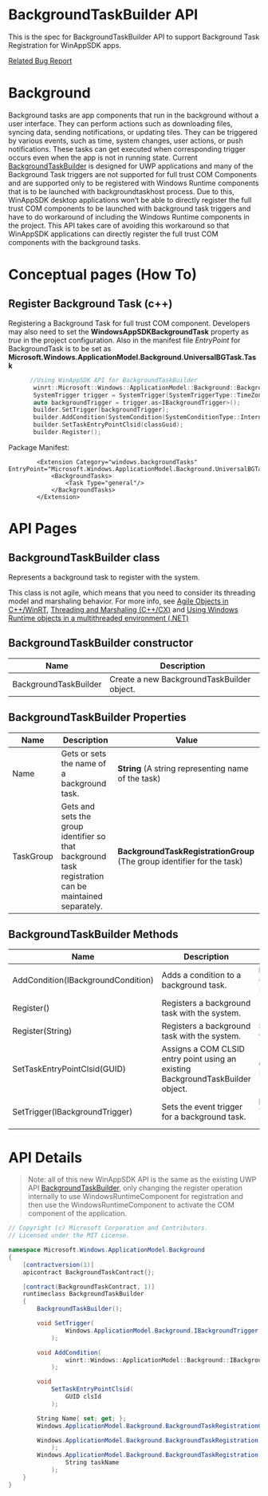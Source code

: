BackgroundTaskBuilder API
===

This is the spec for BackgroundTaskBuilder API to support Background Task Registration for WinAppSDK apps.

[Related Bug Report]( https://github.com/microsoft/WindowsAppSDK/issues/3840)


# Background
Background tasks are app components that run in the background without a user interface. They can perform actions such as downloading files, syncing data, sending notifications, or updating tiles. They can be triggered by various events, such as time, system changes, user actions, or push notifications. These tasks can get executed when corresponding trigger occurs even when the app is not in running state.
Current [BackgroundTaskBuilder](https://learn.microsoft.com/en-us/uwp/api/windows.applicationmodel.background.backgroundtaskbuilder) is designed for UWP applications and many of the Background Task triggers are not supported for full trust COM Components and are supported only to be registered with Windows Runtime components that is to be launched with backgroundtaskhost process. Due to this, WinAppSDK desktop applications won’t be able to directly register the full trust COM components to be launched with background task triggers and have to do workaround of including the Windows Runtime components in the project.
This API takes care of avoiding this workaround so that WinAppSDK applications can directly register the full trust COM components with the background tasks.

# Conceptual pages (How To)

 ## Register Background Task (c++)

 Registering a Background Task for full trust COM component. Developers may also need to set the **WindowsAppSDKBackgroundTask** property as *true* in the project configuration. Also in the manifest file *EntryPoint* for BackgroundTask is to be set as **Microsoft.Windows.ApplicationModel.Background.UniversalBGTask.Task**

 ```c++
       //Using WinAppSDK API for BackgroundTaskBuilder
        winrt::Microsoft::Windows::ApplicationModel::Background::BackgroundTaskBuilder builder;
        SystemTrigger trigger = SystemTrigger(SystemTriggerType::TimeZoneChange, false);
        auto backgroundTrigger = trigger.as<IBackgroundTrigger>();
        builder.SetTrigger(backgroundTrigger);
        builder.AddCondition(SystemCondition(SystemConditionType::InternetAvailable));
        builder.SetTaskEntryPointClsid(classGuid);
        builder.Register(); 
```

Package Manifest:
```
        <Extension Category="windows.backgroundTasks" EntryPoint="Microsoft.Windows.ApplicationModel.Background.UniversalBGTask.Task">
            <BackgroundTasks>
                <Task Type="general"/>
            </BackgroundTasks>
        </Extension>
```

# API Pages

## BackgroundTaskBuilder class

Represents a background task to register with the system.

This class is not agile, which means that you need to consider its threading model and marshaling behavior. For more info, see [Agile Objects in C++/WinRT](https://learn.microsoft.com/en-us/windows/uwp/cpp-and-winrt-apis/agile-objects), [Threading and Marshaling (C++/CX)]( https://learn.microsoft.com/en-us/cpp/cppcx/threading-and-marshaling-c-cx?view=msvc-170 ) and [Using Windows Runtime objects in a multithreaded environment (.NET)]( https://learn.microsoft.com/en-us/windows/uwp/threading-async/using-windows-runtime-objects-in-a-multithreaded-environment)


## BackgroundTaskBuilder constructor

| Name | Description |
|-|-|
| BackgroundTaskBuilder  | Create a new BackgroundTaskBuilder object.|


## BackgroundTaskBuilder Properties

| Name | Description | Value |
|-|-|-|
|Name| Gets or sets the name of a background task.| __String__ (A string representing name of the task) |
|TaskGroup| Gets and sets the group identifier so that background task registration can be maintained separately.| __BackgroundTaskRegistrationGroup__ (The group identifier for the task) |


## BackgroundTaskBuilder Methods

| Name | Description | Parameters | Returns |
|-|-|-|-|
| AddCondition(IBackgroundCondition) | Adds a condition to a background task.| __IBackgroundCondition__ Condition for Background Task | |
| Register() | Registers a background task with the system.| | __BackgroundTaskRegistration__|
| Register(String) | Registers a background task with the system.| __String__ Name for the task | __BackgroundTaskRegistration__|
| SetTaskEntryPointClsid(GUID) | Assigns a COM CLSID entry point using an existing BackgroundTaskBuilder object. | __GUID__ GUID of the Entry point class | |
| SetTrigger(IBackgroundTrigger) | Sets the event trigger for a background task. | __IBackgroundTrigger__ Trigger for Background Task | |



# API Details

> Note: all of this new WinAppSDK API is the same as the existing UWP API
 [BackgroundTaskBuilder](https://learn.microsoft.com/en-us/uwp/api/windows.applicationmodel.background.backgroundtaskbuilder), only changing the register operation internally to use WindowsRuntimeComponent for registration and then use the WindowsRuntimeComponent to activate the COM component of the application.
```c# (but really MIDL3)
// Copyright (c) Microsoft Corporation and Contributors.
// Licensed under the MIT License.

namespace Microsoft.Windows.ApplicationModel.Background
{
    [contractversion(1)]
    apicontract BackgroundTaskContract{};

    [contract(BackgroundTaskContract, 1)]
    runtimeclass BackgroundTaskBuilder
    {
        BackgroundTaskBuilder();

        void SetTrigger(
                Windows.ApplicationModel.Background.IBackgroundTrigger trigger
            );

        void AddCondition(
                winrt::Windows::ApplicationModel::Background::IBackgroundCondition trigger
            );

        void
            SetTaskEntryPointClsid(
                GUID clsId
            );

        String Name{ set; get; };
        Windows.ApplicationModel.Background.BackgroundTaskRegistrationGroup TaskGroup { set; get; };

        Windows.ApplicationModel.Background.BackgroundTaskRegistration Register(
            );
        Windows.ApplicationModel.Background.BackgroundTaskRegistration Register(
                String taskName
            );
    }
}

```

